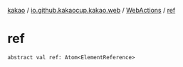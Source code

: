 [kakao](../../index.md) / [io.github.kakaocup.kakao.web](../index.md) / [WebActions](index.md) / [ref](./ref.md)

# ref

`abstract val ref: Atom<ElementReference>`
